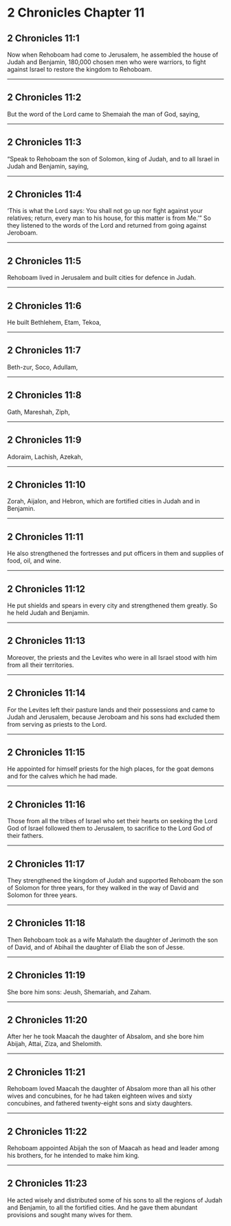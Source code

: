 # 2 Chronicles Chapter 11

## 2 Chronicles 11:1

Now when Rehoboam had come to Jerusalem, he assembled the house of Judah and Benjamin, 180,000 chosen men who were warriors, to fight against Israel to restore the kingdom to Rehoboam.

---

## 2 Chronicles 11:2

But the word of the Lord came to Shemaiah the man of God, saying,

---

## 2 Chronicles 11:3

“Speak to Rehoboam the son of Solomon, king of Judah, and to all Israel in Judah and Benjamin, saying,

---

## 2 Chronicles 11:4

‘This is what the Lord says: You shall not go up nor fight against your relatives; return, every man to his house, for this matter is from Me.’” So they listened to the words of the Lord and returned from going against Jeroboam.

---

## 2 Chronicles 11:5

Rehoboam lived in Jerusalem and built cities for defence in Judah.

---

## 2 Chronicles 11:6

He built Bethlehem, Etam, Tekoa,

---

## 2 Chronicles 11:7

Beth-zur, Soco, Adullam,

---

## 2 Chronicles 11:8

Gath, Mareshah, Ziph,

---

## 2 Chronicles 11:9

Adoraim, Lachish, Azekah,

---

## 2 Chronicles 11:10

Zorah, Aijalon, and Hebron, which are fortified cities in Judah and in Benjamin.

---

## 2 Chronicles 11:11

He also strengthened the fortresses and put officers in them and supplies of food, oil, and wine.

---

## 2 Chronicles 11:12

He put shields and spears in every city and strengthened them greatly. So he held Judah and Benjamin.

---

## 2 Chronicles 11:13

Moreover, the priests and the Levites who were in all Israel stood with him from all their territories.

---

## 2 Chronicles 11:14

For the Levites left their pasture lands and their possessions and came to Judah and Jerusalem, because Jeroboam and his sons had excluded them from serving as priests to the Lord.

---

## 2 Chronicles 11:15

He appointed for himself priests for the high places, for the goat demons and for the calves which he had made.

---

## 2 Chronicles 11:16

Those from all the tribes of Israel who set their hearts on seeking the Lord God of Israel followed them to Jerusalem, to sacrifice to the Lord God of their fathers.

---

## 2 Chronicles 11:17

They strengthened the kingdom of Judah and supported Rehoboam the son of Solomon for three years, for they walked in the way of David and Solomon for three years.

---

## 2 Chronicles 11:18

Then Rehoboam took as a wife Mahalath the daughter of Jerimoth the son of David, and of Abihail the daughter of Eliab the son of Jesse.

---

## 2 Chronicles 11:19

She bore him sons: Jeush, Shemariah, and Zaham.

---

## 2 Chronicles 11:20

After her he took Maacah the daughter of Absalom, and she bore him Abijah, Attai, Ziza, and Shelomith.

---

## 2 Chronicles 11:21

Rehoboam loved Maacah the daughter of Absalom more than all his other wives and concubines, for he had taken eighteen wives and sixty concubines, and fathered twenty-eight sons and sixty daughters.

---

## 2 Chronicles 11:22

Rehoboam appointed Abijah the son of Maacah as head and leader among his brothers, for he intended to make him king.

---

## 2 Chronicles 11:23

He acted wisely and distributed some of his sons to all the regions of Judah and Benjamin, to all the fortified cities. And he gave them abundant provisions and sought many wives for them.
